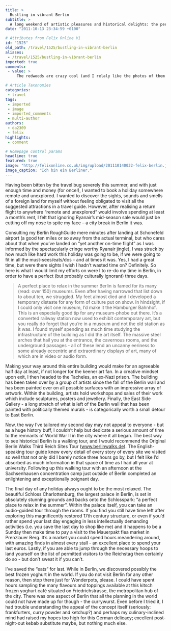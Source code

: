 ```yaml
---
title: >
  Bustling in vibrant Berlin
subtitle: >
  A long weekend of artistic pleasures and historical delights: the perfect European city getaway
date: "2011-10-13 23:34:59 +0100"

# Attributes from Felix Online V1
id: "1525"
old_path: /travel/1525/bustling-in-vibrant-berlin
aliases:
 - /travel/1525/bustling-in-vibrant-berlin
imported: true
comments:
 - value: >
     The redwoods are crazy cool (and I relaly like the photos of them you posted here) and San Fran is a pretty neat place to hangout for a while.,I just found out that you are back playing the music you can still enjoy<a href="http://zkgrwf.com"> lesniting</a> to and go away singing to. I am like others and wish you were on seven days a week. I listened to you when there was KQUE. there was also a morning DJ that was real good. I had the honor and pleasure of dancing at your club many times. Also the honor of meeting you when you brought John Gary to town. Now that I know you are back I will be<a href="http://zkgrwf.com"> lesniting</a> again. I was excited when I did the search while<a href="http://zkgrwf.com"> lesniting</a> to John Gary and found you again.Rita Dupree, viagra sale accutane online simple options auto insurance reviews for florida another major , necessarily quote superb outcomes viagra online without prescription medical fixes

# Article Taxonomies
categories:
 - travel
tags:
 - imported
 - image
 - imported_comments
 - multi-author
authors:
 - da2309
 - felix
highlights:
 - comment

# Homepage control params
headline: true
featured: true
image: "http://felixonline.co.uk/img/upload/201110140032-felix-berlin.jpg"
image_caption: "Ich bin ein Berliner."
---
```


Having been bitten by the travel bug severely this summer, and with just enough time and money (for once!), I wanted to book a holiday somewhere remote and unexplored. I wanted to discover the sights, sounds and smells of a foreign land for myself without feeling obligated to visit all the suggested attractions in a travel guide. However, after realising a return flight to anywhere “remote and unexplored” would involve spending at least a month’s rent, I felt that ignoring Ryanair’s mid-season sale would just be cutting off my nose to spite my face – a city break in Berlin it was.

Consulting my Berlin RoughGuide mere minutes after landing at Schonefeld airport (a good ten miles or so away from the actual terminal, but who cares about that when you’ve landed on “yet another on-time flight” as I was informed by the spectacularly cringe worthy Ryanair jingle), I was struck by how much like hard work this holiday was going to be, if we were going to fit in all the must-sees/eats/dos - and at times it was. Yes, I had a great time, but were there sights I wish I hadn’t wasted time on? Definitely. So here is what I would limit my efforts on were I to re-do my time in Berlin, in order to have a perfect (but probably culturally ignorant) three days.
> A perfect place to relax in the summer
Berlin is famed for its many (read: over 150) museums. Even after having narrowed that list down to about ten, we struggled. My feet almost died and I developed a temporary distaste for any form of culture put on show. In hindsight, if I could only visit one museum, I’d make it the Hamburger Bahnhof. This is an especially good tip for any museum-phobe out there. It’s a converted railway station now used to exhibit contemporary art, but you really do forget that you’re in a museum and not the old station as it was. I found myself spending as much time studying the infrastructure of the building as I did the art itself. The massive steel arches that hail you at the entrance, the cavernous rooms, and the underground passages - all of these lend an uncanny eeriness to some already eccentric and extraordinary displays of art, many of which are in video or audio form.

Making your way around this entire building would make for an agreeable half day at least, if not longer for the keener art fan. In a creative mindset upon exit, I then headed to the Tacheles, an ex-Nazi prison. The building has been taken over by a group of artists since the fall of the Berlin wall and has been painted over on all possible surfaces with an impressive array of artwork. Within the building, artists hold workshops and sales of their work which include sculptures, posters and jewellery. Finally, the East Side Gallery - a long stretch of what is left of the Berlin wall that has been painted with politically themed murals - is categorically worth a small detour to East Berlin.

Now, the way I’ve tailored my second day may not appeal to everyone - but as a huge history buff, I couldn’t help but dedicate a serious amount of time to the remnants of World War II in the city where it all began. The best way to see historical Berlin is a walking tour, and I would recommend the Original Berlin Walks Third Reich Sites Tour (www.berlinwalks.de). The English-speaking tour guide knew every detail of every story of every site we visited so well that not only did I barely notice three hours go by, but I felt like I’d absorbed as much information in that space of time as I had all year at university. Following up this walking tour with an afternoon at the Sachsenhausen concentration camp just outside of Berlin completed an enlightening and exceptionally poignant day.

The final day of any holiday always ought to be the most relaxed. The beautiful Schloss Charlottenburg, the largest palace in Berlin, is set in absolutely stunning grounds and backs onto the Schlosspark: “a perfect place to relax in the summer”. Within the palace itself, you can take an audio-guided tour through the rooms. If you find you still have time left after exploring this magnificently restored 17th century structure, or even if you’d rather spend your last day engaging in less intellectually demanding activities (i.e. you save the last day to shop like me) and it happens to be a Sunday then make time to pay a visit to the Mauerpakt flea market in Prenzlauer Berg. It’s a market you could spend hours meandering around, with amazing finds in almost every stall - an excellent place to spend your last euros. Lastly, if you are able to jump through the necessary hoops to land yourself on the list of permitted visitors to the Reichstag then certainly do so - but don’t sweat it if you can’t.

I’ve saved the “eats” for last. While in Berlin, we discovered possibly the best frozen yoghurt in the world. If you do not visit Berlin for any other reason, then stop there just for Wonderpots, please. I could have spent hours sampling the many flavours and toppings available at this kitsch frozen yoghurt café situated on Friedrichstrasse, the metropolitan hub of the city. There was one aspect of Berlin that all the planning in the world could not have made up for though - the currywurst. Even before I tried it, I had trouble understanding the appeal of the concept itself (seriously: frankfurters, curry powder and ketchup?) and perhaps my culinary-inclined mind had raised my hopes too high for this German delicacy; excellent post-night-out kebab substitute maybe, but nothing much else.
